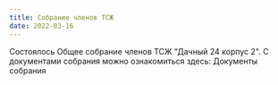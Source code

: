 ```yaml
---
title: Собрание членов ТСЖ
date: 2022-03-16
---
```


Состоялось Общее собрание членов ТСЖ "Дачный 24 корпус 2".
С документами собрания можно ознакомиться здесь: Документы собрания
